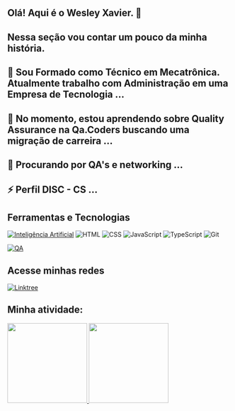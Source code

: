 ## Olá! Aqui é o Wesley Xavier. 👋

## Nessa seção vou contar um pouco da minha história.

## 🔭 Sou Formado como Técnico em Mecatrônica. Atualmente trabalho com Administração em uma Empresa de Tecnologia ...
## 🌱 No momento, estou aprendendo sobre Quality Assurance na Qa.Coders buscando uma migração de carreira ...
## 👯 Procurando por QA's e networking ...
## ⚡ Perfil DISC - CS ...

## Ferramentas e Tecnologias

[![Inteligência Artificial](https://img.shields.io/badge/Ferramentas%20e%20Tecnologias-Intelig%C3%AAncia%20Artificial-blueviolet)](https://github.com/topics/inteligencia-artificial)
![HTML](https://img.shields.io/badge/-HTML5-E34F26?logo=html5&logoColor=white&style=for-the-badge)
![CSS](https://img.shields.io/badge/-CSS3-1572B6?logo=css3&logoColor=white&style=for-the-badge)
![JavaScript](https://img.shields.io/badge/-JavaScript-F7DF1E?logo=javascript&logoColor=black&style=for-the-badge)
![TypeScript](https://img.shields.io/badge/-TypeScript-007ACC?logo=typescript&logoColor=white&style=for-the-badge)
![Git](https://img.shields.io/badge/-Git-F05032?logo=git&logoColor=white&style=for-the-badge)

[![QA](https://img.shields.io/badge/-Quality%20Assurance-9C27B0?style=for-the-badge)](https://en.wikipedia.org/wiki/Software_quality_assurance)

## Acesse minhas redes 
[![Linktree](https://img.shields.io/badge/-Linktree-39E09B?logo=linktree&logoColor=white&style=for-the-badge)](https://linktr.ee/wesxvr)

## Minha atividade: 

<div>
<a href="[https://github.com/seu-usuário-aqui](https://github.com/wesxvr74)">
<img loading="lazy" height="180em" src="https://github-readme-stats.vercel.app/api/top-langs/?username=wesxvr74&layout=compact&langs_count=7&theme=dracula"/>
<img loading="lazy" height="180em" src="https://github-readme-stats.vercel.app/api?username=wesxvr74&show_icons=true&theme=dracula&include_all_commits=true&count_private=true"/>
</div>
